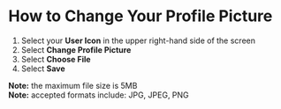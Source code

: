 # How to Change Your Profile Picture
1. Select your **User Icon** in the upper right-hand side of the screen
2. Select **Change Profile Picture**
3. Select **Choose File**
4. Select **Save**

**Note:** the maximum file size is 5MB\
**Note:** accepted formats include: JPG, JPEG, PNG
